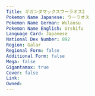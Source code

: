 ```yaml
---
﻿Title: ギガンタマックスウーラオス2
Pokemon Name Japanese: ウーラオス
Pokemon Name German: Wulaosu
Pokemon Name English: Urshifu
Language Card: Japanese
National Dex Number: 892
Region: Galar
Regional Form: false
Additional Form: false
Mega: false
Gigantamax: true
Cover: false
Link: 
Owned: 
---
```

